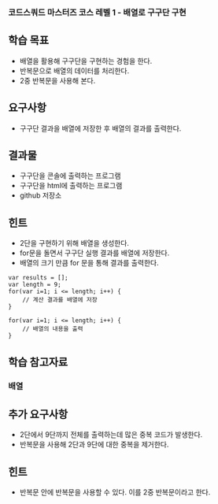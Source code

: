 ### 코드스쿼드 마스터즈 코스 레벨 1 - 배열로 구구단 구현

## 학습 목표

- 배열을 활용해 구구단을 구현하는 경험을 한다.
- 반복문으로 배열의 데이터를 처리한다.
- 2중 반복문을 사용해 본다.

## 요구사항

- 구구단 결과을 배열에 저장한 후 배열의 결과를 출력한다.

## 결과물

- 구구단을 콘솔에 출력하는 프로그램
- 구구단을 html에 출력하는 프로그램
- github 저장소

## 힌트

- 2단을 구현하기 위해 배열을 생성한다.
- for문을 돌면서 구구단 실행 결과를 배열에 저장한다.
- 배열의 크기 만큼 for 문을 통해 결과를 출력한다.

```
var results = [];
var length = 9;
for(var i=1; i <= length; i++) {
    // 계산 결과를 배열에 저장
}

for(var i=1; i <= length; i++) {
    // 배열의 내용을 출력 
}
```

## 학습 참고자료

### 배열

## 추가 요구사항

- 2단에서 9단까지 전체를 출력하는데 많은 중복 코드가 발생한다.
- 반복문을 사용해 2단과 9단에 대한 중복을 제거한다.

## 힌트

- 반복문 안에 반복문을 사용할 수 있다. 이를 2중 반복문이라고 한다.